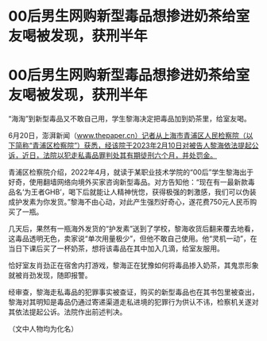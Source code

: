 # 00后男生网购新型毒品想掺进奶茶给室友喝被发现，获刑半年

# 00后男生网购新型毒品想掺进奶茶给室友喝被发现，获刑半年

“海淘”到新型毒品又不敢自己用，学生黎海决定把毒品加到奶茶里，给室友喝。

6月20日，澎湃新闻（www.thepaper.cn）记者从上海市青浦区人民检察院（以下简称“青浦区检察院”）获悉，经该院于2023年2月10日对被告人黎海依法提起公诉，近日，法院以犯走私毒品罪判处其有期徒刑六个月，并处罚金。

青浦区检察院介绍，2022年4月，就读于某职业技术学院的“00后”学生黎海出于好奇，使用翻墙网络向境外买家咨询新型毒品。对方告知他：“现在有一最新款毒品名‘为王者GHB’，喝下后就能让人精神恍惚，获得极强的刺激感，我们可以伪装成护发素为你发货。”黎海不由心动，对此产生强烈好奇心，遂花费750元人民币购买了一瓶。

几天后，果然有一瓶海外发货的“护发素”送到了学校，黎海收货后翻来覆去地看，这毒品透明无色，卖家说“单次用量极少”，但他不敢自己使用。他“灵机一动”，在当日下课后买了一杯奶茶，想将该毒品在其中加入几滴，给室友服用。

恰好室友肖劲正在宿舍内打游戏，黎海正在犹豫如何将毒品掺入奶茶，其鬼祟形象就被肖劲发现，随即报警。

经审查，黎海走私毒品的犯罪事实被查证，购买的新型毒品也在其书包里被查出，黎海对其明知是毒品仍通过寄递渠道走私进境的犯罪行为供认不讳，检察机关遂对其依法提起公诉。法院作出前述判决。

（文中人物均为化名）

